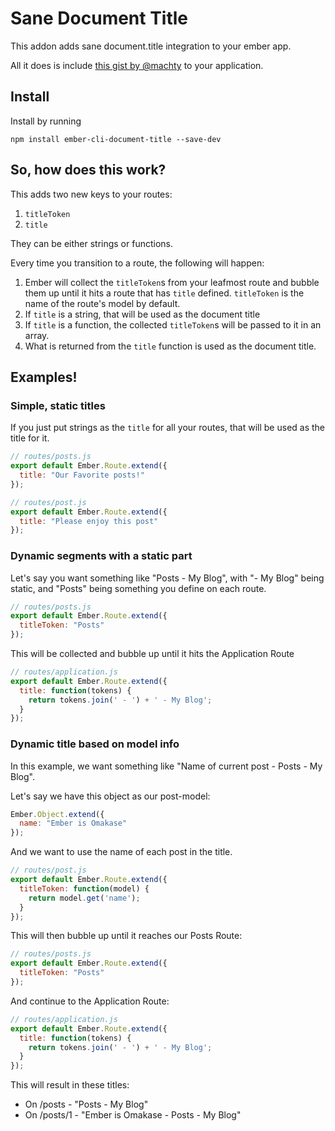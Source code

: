 # Sane Document Title
This addon adds sane document.title integration to your ember app.

All it does is include [this gist by @machty](https://gist.github.com/machty/8413411) to your application.

## Install
Install by running
```
npm install ember-cli-document-title --save-dev
```

## So, how does this work?
This adds two new keys to your routes:

1. `titleToken`
2. `title`

They can be either strings or functions.

Every time you transition to a route, the following will happen:

1. Ember will collect the `titleToken`s from your leafmost route and
   bubble them up until it hits a route that has `title` defined.
   `titleToken` is the name of the route's model by default.
2. If `title` is a string, that will be used as the document title
3. If `title` is a function, the collected `titleToken`s will be passed
   to it in an array.
4. What is returned from the `title` function is used as the document
   title.

## Examples!

### Simple, static titles
If you just put strings as the `title` for all your routes, that will be
used as the title for it.

```js
// routes/posts.js
export default Ember.Route.extend({
  title: "Our Favorite posts!"
});

// routes/post.js
export default Ember.Route.extend({
  title: "Please enjoy this post"
});
```

### Dynamic segments with a static part
Let's say you want something like "Posts - My Blog", with "- My Blog"
being static, and "Posts" being something you define on each route.

```js
// routes/posts.js
export default Ember.Route.extend({
  titleToken: "Posts"
});
```

This will be collected and bubble up until it hits the Application Route
```js
// routes/application.js
export default Ember.Route.extend({
  title: function(tokens) {
    return tokens.join(' - ') + ' - My Blog';
  }
});
```

### Dynamic title based on model info
In this example, we want something like "Name of current post - Posts -
My Blog".

Let's say we have this object as our post-model:

```js
Ember.Object.extend({
  name: "Ember is Omakase"
});
```
And we want to use the name of each post in the title.

```js
// routes/post.js
export default Ember.Route.extend({
  titleToken: function(model) {
    return model.get('name');
  }
});
```

This will then bubble up until it reaches our Posts Route:

```js
// routes/posts.js
export default Ember.Route.extend({
  titleToken: "Posts"
});
```

And continue to the Application Route:

```js
// routes/application.js
export default Ember.Route.extend({
  title: function(tokens) {
    return tokens.join(' - ') + ' - My Blog';
  }
});
```

This will result in these titles:
- On /posts - "Posts - My Blog"
- On /posts/1 - "Ember is Omakase - Posts - My Blog"

